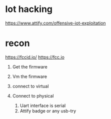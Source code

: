 # Iot hacking

https://www.attify.com/offensive-iot-exploitation

# recon
https://fccid.io/
https://fcc.io

1. Get the firmware 
2. Vm the firmware
3. connect to virtual

4. Connect to physical
   1.  Uart interface is serial
   2. Attify badge or any usb-try
